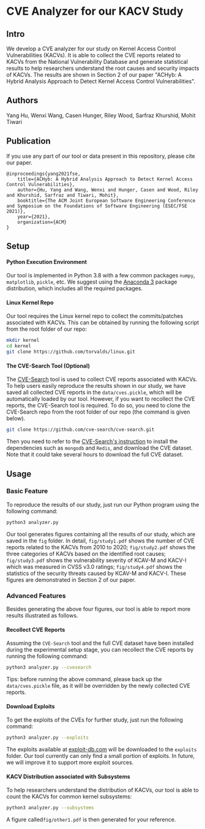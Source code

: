 # CVE Analyzer for our KACV Study

## Intro

We develop a CVE analyzer for our study on Kernel Access Control Vulnerabilities (KACVs). It is able to collect the CVE reports related to KACVs from the National Vulnerability Database and generate statistical results to help researchers understand the root causes and security impacts of KACVs. The results are shown in Section 2 of our paper "ACHyb: A Hybrid Analysis Approach to Detect Kernel Access Control Vulnerabilities". 

## Authors

Yang Hu, Wenxi Wang, Casen Hunger, Riley Wood, Sarfraz Khurshid, Mohit Tiwari

## Publication
If you use any part of our tool or data present in this repository, please cite our paper.

```
@inproceedings{yang2021fse,
    title={ACHyb: A Hybrid Analysis Approach to Detect Kernel Access Control Vulnerabilities},
    author={Hu, Yang and Wang, Wenxi and Hunger, Casen and Wood, Riley and Khurshid, Sarfraz and Tiwari, Mohit},
    booktitle={The ACM Joint European Software Engineering Conference and Symposium on the Foundations of Software Engineering (ESEC/FSE 2021)},
    year={2021},
    organization={ACM}
}
```

## Setup

#### Python Execution Environment

Our tool is implemented in Python 3.8 with a few common packages `numpy`, `matplotlib`, `pickle`, etc. We suggest using the [Anaconda 3](https://www.anaconda.com/products/individual) package distribution, which includes all the required packages.

#### Linux Kernel Repo

Our tool requires the Linux kernel repo to collect the commits/patches associated with KACVs. This can be obtained by running the following script from the root folder of our repo:

```bash
mkdir kernel
cd kernel
git clone https://github.com/torvalds/linux.git
```

#### The CVE-Search Tool (Optional)

The [CVE-Search](https://github.com/cve-search/cve-search) tool is used to collect CVE reports associated with KACVs. To help users easily reproduce the results shown in our study, we have saved all collected CVE reports in the `data/cves.pickle`, which will be automatically loaded by our tool.  However, if you want to recollect the CVE reports, the CVE-Search tool is required. To do so, you need to clone the CVE-Search repo from the root folder of our repo (the command is given below).

```bash
git clone https://github.com/cve-search/cve-search.git
```

Then you need to refer to the [CVE-Search's instruction](https://cve-search.github.io/cve-search/) to install the dependencies such as `mongodb` and `Redis`, and download the CVE dataset. Note that it could take several hours to download the full CVE dataset.

## Usage

### Basic Feature

To reproduce the results of our study, just run our Python program using the following command:

```bash
python3 analyzer.py
```

Our tool generates figures containing all the results of our study, which are saved in the `fig` folder. In detail, `fig/study1.pdf` shows the number of CVE reports related to the KACVs from 2010 to 2020; `fig/study2.pdf` shows the three categories of KACVs based on the identified root causes; `fig/study3.pdf` shows the vulnerability severity of KCAV-M and KACV-I which was measured in CVSS v3.0 ratings; `fig/study4.pdf` shows the statistics of the security threats caused by KCAV-M and KACV-I. These figures are demonstrated in Section 2 of our paper.

### Advanced Features

Besides generating the above four figures, our tool is able to report more results illustrated as follows.

#### Recollect CVE Reports

Assuming the `CVE-Search` tool and the full CVE dataset have been installed during the experimental setup stage, you can recollect the CVE reports by running the following command:

```bash
python3 analyzer.py --cvesearch
```

Tips: before running the above command, please back up the `data/cves.pickle` file, as it will be overridden by the newly collected CVE reports.

#### Download Exploits

To get the exploits of the CVEs for further study, just run the following command:

```bash
python3 analyzer.py --exploits
```

The exploits available at [exploit-db.com](https://www.exploit-db.com) will be downloaded to the `exploits` folder. Our tool currently can only find a small portion of exploits. In future, we will improve it to support more exploit sources.

#### KACV Distribution associated with Subsystems

To help researchers understand the distribution of KACVs,  our tool is able to count the KACVs for common kernel subsystems:

```bash
python3 analyzer.py --subsystems
```

A figure called`fig/other1.pdf` is then generated for your reference.







